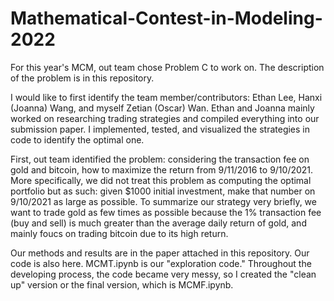 # Mathematical-Contest-in-Modeling-2022
For this year's MCM, out team chose Problem C to work on. The description of the problem is in this repository.

I would like to first identify the team member/contributors: Ethan Lee, Hanxi (Joanna) Wang, and myself Zetian (Oscar) Wan. Ethan and Joanna mainly worked on researching trading strategies and compiled everything into our submission paper. I implemented, tested, and visualized the strategies in code to identify the optimal one.

First, out team identified the problem: considering the transaction fee on gold and bitcoin, how to maximize the return from 9/11/2016 to 9/10/2021. 
More specifically, we did not treat this problem as computing the optimal portfolio but as such: 
given $1000 initial investment, make that number on 9/10/2021 as large as possible.
To summarize our strategy very briefly, we want to trade gold as few times as possible because the 1% transaction fee (buy and sell) is much greater than the average daily return of gold, and mainly foucs on trading bitcoin due to its high return.

Our methods and results are in the paper attached in this repository. Our code is also here. MCMT.ipynb is our "exploration code." Throughout the developing process, the code became very messy, so I created the "clean up" version or the final version, which is MCMF.ipynb.
